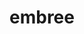 ---
title: "embree"
layout: cache
categories: [package, develop]
meta: {"compilers": ["gcc@11.1.0"], "num_specs": 78, "num_specs_by_stack": {"data-vis-sdk": 78, "root": 78}, "oss": ["ubuntu20.04"], "platforms": ["linux"], "stacks": ["data-vis-sdk", "root"], "targets": ["x86_64_v3"], "versions": ["3.13.5"]}
spec_details: [{"compiler": "gcc@11.1.0", "hash": "23i74jsqe7fwzzqtwcu4sm4feorkf3fp", "os": "ubuntu20.04", "platform": "linux", "size": "-", "stacks": ["data-vis-sdk", "root"], "target": "x86_64_v3", "variants": ["build_system=cmake", "build_type=Release", "generator=make", "~ipo", "+ispc", "patches:=3af5a65"], "versions": ["3.13.5"]}, {"compiler": "gcc@11.1.0", "hash": "2ak2d6sf5jyo2pbsednn6hubsad2mrnc", "os": "ubuntu20.04", "platform": "linux", "size": "-", "stacks": ["data-vis-sdk", "root"], "target": "x86_64_v3", "variants": ["build_system=cmake", "build_type=Release", "generator=make", "~ipo", "+ispc", "patches:=3af5a65"], "versions": ["3.13.5"]}, {"compiler": "gcc@11.1.0", "hash": "2ofwcp4jpw5hxquwl7svbrpghiul7vl2", "os": "ubuntu20.04", "platform": "linux", "size": "-", "stacks": ["data-vis-sdk", "root"], "target": "x86_64_v3", "variants": ["build_system=cmake", "build_type=Release", "generator=make", "~ipo", "+ispc", "patches:=3af5a65"], "versions": ["3.13.5"]}, {"compiler": "gcc@11.1.0", "hash": "2xpyhnp7gizit54a2nuwrauqkdneqg6w", "os": "ubuntu20.04", "platform": "linux", "size": "-", "stacks": ["data-vis-sdk", "root"], "target": "x86_64_v3", "variants": ["build_system=cmake", "build_type=Release", "generator=make", "~ipo", "+ispc", "patches:=3af5a65"], "versions": ["3.13.5"]}, {"compiler": "gcc@11.1.0", "hash": "35xmbsabuvh55zz2ql33spguoy22vcrr", "os": "ubuntu20.04", "platform": "linux", "size": "-", "stacks": ["data-vis-sdk", "root"], "target": "x86_64_v3", "variants": ["build_system=cmake", "build_type=Release", "generator=make", "~ipo", "+ispc", "patches:=3af5a65"], "versions": ["3.13.5"]}, {"compiler": "gcc@11.1.0", "hash": "37oq3swd3jy26ofe7i36kbnrumzaadpp", "os": "ubuntu20.04", "platform": "linux", "size": "-", "stacks": ["data-vis-sdk", "root"], "target": "x86_64_v3", "variants": ["build_system=cmake", "build_type=Release", "generator=make", "~ipo", "+ispc", "patches:=3af5a65"], "versions": ["3.13.5"]}, {"compiler": "gcc@11.1.0", "hash": "3azqtklgrxh55kd3jxvsnblocmsxxjsk", "os": "ubuntu20.04", "platform": "linux", "size": "-", "stacks": ["data-vis-sdk", "root"], "target": "x86_64_v3", "variants": ["build_system=cmake", "build_type=Release", "generator=make", "~ipo", "+ispc", "patches:=3af5a65"], "versions": ["3.13.5"]}, {"compiler": "gcc@11.1.0", "hash": "3bllxyrl5ingh5rknf4ofavvkqixmmdm", "os": "ubuntu20.04", "platform": "linux", "size": "-", "stacks": ["data-vis-sdk", "root"], "target": "x86_64_v3", "variants": ["build_system=cmake", "build_type=Release", "generator=make", "~ipo", "+ispc", "patches:=3af5a65"], "versions": ["3.13.5"]}, {"compiler": "gcc@11.1.0", "hash": "3obkt46xb6j7tgy6jskwrkcerdbk4pdz", "os": "ubuntu20.04", "platform": "linux", "size": "-", "stacks": ["data-vis-sdk", "root"], "target": "x86_64_v3", "variants": ["build_system=cmake", "build_type=Release", "generator=make", "~ipo", "+ispc", "patches:=3af5a65"], "versions": ["3.13.5"]}, {"compiler": "gcc@11.1.0", "hash": "47bk63z3zkjnahbz4f5yojqklsrsxho7", "os": "ubuntu20.04", "platform": "linux", "size": "-", "stacks": ["data-vis-sdk", "root"], "target": "x86_64_v3", "variants": ["build_system=cmake", "build_type=Release", "generator=make", "~ipo", "+ispc", "patches:=3af5a65"], "versions": ["3.13.5"]}, {"compiler": "gcc@11.1.0", "hash": "4nhp4bss3bmir7tchjfzuh2xzizko7kb", "os": "ubuntu20.04", "platform": "linux", "size": "-", "stacks": ["data-vis-sdk", "root"], "target": "x86_64_v3", "variants": ["build_system=cmake", "build_type=Release", "generator=make", "~ipo", "+ispc", "patches:=3af5a65"], "versions": ["3.13.5"]}, {"compiler": "gcc@11.1.0", "hash": "6wqrxux6slgsnoaq3hfnfkhamh27jkzr", "os": "ubuntu20.04", "platform": "linux", "size": "-", "stacks": ["data-vis-sdk", "root"], "target": "x86_64_v3", "variants": ["build_system=cmake", "build_type=Release", "generator=make", "~ipo", "+ispc", "patches:=3af5a65"], "versions": ["3.13.5"]}, {"compiler": "gcc@11.1.0", "hash": "6yjywrt6qhciewsd2tnnjyadbccmjmwz", "os": "ubuntu20.04", "platform": "linux", "size": "-", "stacks": ["data-vis-sdk", "root"], "target": "x86_64_v3", "variants": ["build_system=cmake", "build_type=Release", "generator=make", "~ipo", "+ispc", "patches:=3af5a65"], "versions": ["3.13.5"]}, {"compiler": "gcc@11.1.0", "hash": "7bx2vwdahgbhsejjzwujx5dffikjsfam", "os": "ubuntu20.04", "platform": "linux", "size": "-", "stacks": ["data-vis-sdk", "root"], "target": "x86_64_v3", "variants": ["build_system=cmake", "build_type=Release", "generator=make", "~ipo", "+ispc", "patches:=3af5a65"], "versions": ["3.13.5"]}, {"compiler": "gcc@11.1.0", "hash": "7w4d2gny2t65j77pqotq4uavoejksr7b", "os": "ubuntu20.04", "platform": "linux", "size": "-", "stacks": ["data-vis-sdk", "root"], "target": "x86_64_v3", "variants": ["build_system=cmake", "build_type=Release", "generator=make", "~ipo", "+ispc", "patches:=3af5a65"], "versions": ["3.13.5"]}, {"compiler": "gcc@11.1.0", "hash": "aehlv5s47pw4l6yil3f7324qiz5rpurq", "os": "ubuntu20.04", "platform": "linux", "size": "-", "stacks": ["data-vis-sdk", "root"], "target": "x86_64_v3", "variants": ["build_system=cmake", "build_type=Release", "generator=make", "~ipo", "+ispc", "patches:=3af5a65"], "versions": ["3.13.5"]}, {"compiler": "gcc@11.1.0", "hash": "afdiefagpwzev6zziuykxund2pnql7cb", "os": "ubuntu20.04", "platform": "linux", "size": "-", "stacks": ["data-vis-sdk", "root"], "target": "x86_64_v3", "variants": ["build_system=cmake", "build_type=Release", "generator=make", "~ipo", "+ispc", "patches:=3af5a65"], "versions": ["3.13.5"]}, {"compiler": "gcc@11.1.0", "hash": "bdlc3wpecclfj5z3pu7ev7ut6qiewklf", "os": "ubuntu20.04", "platform": "linux", "size": "-", "stacks": ["data-vis-sdk", "root"], "target": "x86_64_v3", "variants": ["build_system=cmake", "build_type=Release", "generator=make", "~ipo", "+ispc", "patches:=3af5a65"], "versions": ["3.13.5"]}, {"compiler": "gcc@11.1.0", "hash": "bpm4ec3rtlhdndjg43g563ziki2hmwj6", "os": "ubuntu20.04", "platform": "linux", "size": "-", "stacks": ["data-vis-sdk", "root"], "target": "x86_64_v3", "variants": ["build_system=cmake", "build_type=Release", "generator=make", "~ipo", "+ispc", "patches:=3af5a65"], "versions": ["3.13.5"]}, {"compiler": "gcc@11.1.0", "hash": "bvzqqv2upoqtaximckkqwbig7wptdatq", "os": "ubuntu20.04", "platform": "linux", "size": "-", "stacks": ["data-vis-sdk", "root"], "target": "x86_64_v3", "variants": ["build_system=cmake", "build_type=Release", "generator=make", "~ipo", "+ispc", "patches:=3af5a65"], "versions": ["3.13.5"]}, {"compiler": "gcc@11.1.0", "hash": "bwwk4e2ocdeiyang66uzm5klywkpl2uq", "os": "ubuntu20.04", "platform": "linux", "size": "-", "stacks": ["data-vis-sdk", "root"], "target": "x86_64_v3", "variants": ["build_system=cmake", "build_type=Release", "generator=make", "~ipo", "+ispc", "patches:=3af5a65"], "versions": ["3.13.5"]}, {"compiler": "gcc@11.1.0", "hash": "by6s6hkwrbg4p5ynemmchh367x3lkaig", "os": "ubuntu20.04", "platform": "linux", "size": "-", "stacks": ["data-vis-sdk", "root"], "target": "x86_64_v3", "variants": ["build_system=cmake", "build_type=Release", "generator=make", "~ipo", "+ispc", "patches:=3af5a65"], "versions": ["3.13.5"]}, {"compiler": "gcc@11.1.0", "hash": "d2tuhdcyf2rzcwcarrlmforjbgu5kuwq", "os": "ubuntu20.04", "platform": "linux", "size": "-", "stacks": ["data-vis-sdk", "root"], "target": "x86_64_v3", "variants": ["build_system=cmake", "build_type=Release", "generator=make", "~ipo", "+ispc", "patches:=3af5a65"], "versions": ["3.13.5"]}, {"compiler": "gcc@11.1.0", "hash": "de27vjm67i4ginhf2jghskbhc7fnp64w", "os": "ubuntu20.04", "platform": "linux", "size": "-", "stacks": ["data-vis-sdk", "root"], "target": "x86_64_v3", "variants": ["build_system=cmake", "build_type=Release", "generator=make", "~ipo", "+ispc", "patches:=3af5a65"], "versions": ["3.13.5"]}, {"compiler": "gcc@11.1.0", "hash": "dszrg52wl6jggdtrot5564aceuk6iyb5", "os": "ubuntu20.04", "platform": "linux", "size": "-", "stacks": ["data-vis-sdk", "root"], "target": "x86_64_v3", "variants": ["build_system=cmake", "build_type=Release", "generator=make", "~ipo", "+ispc", "patches:=3af5a65"], "versions": ["3.13.5"]}, {"compiler": "gcc@11.1.0", "hash": "ebehh3b6zxezrdnsjvwpmtxqeykxzllf", "os": "ubuntu20.04", "platform": "linux", "size": "-", "stacks": ["data-vis-sdk", "root"], "target": "x86_64_v3", "variants": ["build_system=cmake", "build_type=Release", "generator=make", "~ipo", "+ispc", "patches:=3af5a65"], "versions": ["3.13.5"]}, {"compiler": "gcc@11.1.0", "hash": "emmx67q45cr5etpkbfdpnolvyczq6gau", "os": "ubuntu20.04", "platform": "linux", "size": "-", "stacks": ["data-vis-sdk", "root"], "target": "x86_64_v3", "variants": ["build_system=cmake", "build_type=Release", "generator=make", "~ipo", "+ispc", "patches:=3af5a65"], "versions": ["3.13.5"]}, {"compiler": "gcc@11.1.0", "hash": "emqyr7os2lfk6odjxmnx2nt55xo2czxz", "os": "ubuntu20.04", "platform": "linux", "size": "-", "stacks": ["data-vis-sdk", "root"], "target": "x86_64_v3", "variants": ["build_system=cmake", "build_type=Release", "generator=make", "~ipo", "+ispc", "patches:=3af5a65"], "versions": ["3.13.5"]}, {"compiler": "gcc@11.1.0", "hash": "ez3br2guj3di5f6zutivl57udggocclv", "os": "ubuntu20.04", "platform": "linux", "size": "-", "stacks": ["data-vis-sdk", "root"], "target": "x86_64_v3", "variants": ["build_system=cmake", "build_type=Release", "generator=make", "~ipo", "+ispc", "patches:=3af5a65"], "versions": ["3.13.5"]}, {"compiler": "gcc@11.1.0", "hash": "ezujov5a7txoh5us27o23pjfg3kmu66t", "os": "ubuntu20.04", "platform": "linux", "size": "-", "stacks": ["data-vis-sdk", "root"], "target": "x86_64_v3", "variants": ["build_system=cmake", "build_type=Release", "generator=make", "~ipo", "+ispc", "patches:=3af5a65"], "versions": ["3.13.5"]}, {"compiler": "gcc@11.1.0", "hash": "g5xp5s3gz366oomqozc7aeive2n5twhm", "os": "ubuntu20.04", "platform": "linux", "size": "-", "stacks": ["data-vis-sdk", "root"], "target": "x86_64_v3", "variants": ["build_system=cmake", "build_type=Release", "generator=make", "~ipo", "+ispc", "patches:=3af5a65"], "versions": ["3.13.5"]}, {"compiler": "gcc@11.1.0", "hash": "gi6scbmbazueywdqnsmy7rukxhzm7aah", "os": "ubuntu20.04", "platform": "linux", "size": "-", "stacks": ["data-vis-sdk", "root"], "target": "x86_64_v3", "variants": ["build_system=cmake", "build_type=Release", "generator=make", "~ipo", "+ispc", "patches:=3af5a65"], "versions": ["3.13.5"]}, {"compiler": "gcc@11.1.0", "hash": "gojv7fdwsogrtvdep7eozsyzjhxyhjnk", "os": "ubuntu20.04", "platform": "linux", "size": "-", "stacks": ["data-vis-sdk", "root"], "target": "x86_64_v3", "variants": ["build_system=cmake", "build_type=Release", "generator=make", "~ipo", "+ispc", "patches:=3af5a65"], "versions": ["3.13.5"]}, {"compiler": "gcc@11.1.0", "hash": "gvsbce4lhxleotomwneppwtnm3mrqyai", "os": "ubuntu20.04", "platform": "linux", "size": "-", "stacks": ["data-vis-sdk", "root"], "target": "x86_64_v3", "variants": ["build_system=cmake", "build_type=Release", "generator=make", "~ipo", "+ispc", "patches:=3af5a65"], "versions": ["3.13.5"]}, {"compiler": "gcc@11.1.0", "hash": "hc3bt4dlagrjv4p6oth26it7qqdxcpxe", "os": "ubuntu20.04", "platform": "linux", "size": "-", "stacks": ["data-vis-sdk", "root"], "target": "x86_64_v3", "variants": ["build_system=cmake", "build_type=Release", "generator=make", "~ipo", "+ispc", "patches:=3af5a65"], "versions": ["3.13.5"]}, {"compiler": "gcc@11.1.0", "hash": "hkp6dgyip44vewxgohzmn4vnj65v4gq4", "os": "ubuntu20.04", "platform": "linux", "size": "-", "stacks": ["data-vis-sdk", "root"], "target": "x86_64_v3", "variants": ["build_system=cmake", "build_type=Release", "generator=make", "~ipo", "+ispc", "patches:=3af5a65"], "versions": ["3.13.5"]}, {"compiler": "gcc@11.1.0", "hash": "hzy4odp2jrsfcvl45o3jsru5ypnptubu", "os": "ubuntu20.04", "platform": "linux", "size": "-", "stacks": ["data-vis-sdk", "root"], "target": "x86_64_v3", "variants": ["build_system=cmake", "build_type=Release", "generator=make", "~ipo", "+ispc", "patches:=3af5a65"], "versions": ["3.13.5"]}, {"compiler": "gcc@11.1.0", "hash": "i35fd4ipf6ucn3dfckuyt7lw3afsen5u", "os": "ubuntu20.04", "platform": "linux", "size": "-", "stacks": ["data-vis-sdk", "root"], "target": "x86_64_v3", "variants": ["build_system=cmake", "build_type=Release", "generator=make", "~ipo", "+ispc", "patches:=3af5a65"], "versions": ["3.13.5"]}, {"compiler": "gcc@11.1.0", "hash": "jaurxcd7fv2rdwm7j6cubl46q6kgkgnb", "os": "ubuntu20.04", "platform": "linux", "size": "-", "stacks": ["data-vis-sdk", "root"], "target": "x86_64_v3", "variants": ["build_system=cmake", "build_type=Release", "generator=make", "~ipo", "+ispc", "patches:=3af5a65"], "versions": ["3.13.5"]}, {"compiler": "gcc@11.1.0", "hash": "jud3hlu7exfuh5l6v5mvfiqghkosajug", "os": "ubuntu20.04", "platform": "linux", "size": "-", "stacks": ["data-vis-sdk", "root"], "target": "x86_64_v3", "variants": ["build_system=cmake", "build_type=Release", "generator=make", "~ipo", "+ispc", "patches:=3af5a65"], "versions": ["3.13.5"]}, {"compiler": "gcc@11.1.0", "hash": "k2xk73su6pn5evd2gb75ymat5repjbxj", "os": "ubuntu20.04", "platform": "linux", "size": "-", "stacks": ["data-vis-sdk", "root"], "target": "x86_64_v3", "variants": ["build_system=cmake", "build_type=Release", "generator=make", "~ipo", "+ispc", "patches:=3af5a65"], "versions": ["3.13.5"]}, {"compiler": "gcc@11.1.0", "hash": "kwylk5ijdtjkjrjeqpbgxrzn2z4g5x5i", "os": "ubuntu20.04", "platform": "linux", "size": "-", "stacks": ["data-vis-sdk", "root"], "target": "x86_64_v3", "variants": ["build_system=cmake", "build_type=Release", "generator=make", "~ipo", "+ispc", "patches:=3af5a65"], "versions": ["3.13.5"]}, {"compiler": "gcc@11.1.0", "hash": "lcrpviestxxdba7ekhcmwpon5hkutogs", "os": "ubuntu20.04", "platform": "linux", "size": "-", "stacks": ["data-vis-sdk", "root"], "target": "x86_64_v3", "variants": ["build_system=cmake", "build_type=Release", "generator=make", "~ipo", "+ispc", "patches:=3af5a65"], "versions": ["3.13.5"]}, {"compiler": "gcc@11.1.0", "hash": "lfxvsoxchtzbdrvm5vfj7dbea4w6u3kv", "os": "ubuntu20.04", "platform": "linux", "size": "-", "stacks": ["data-vis-sdk", "root"], "target": "x86_64_v3", "variants": ["build_system=cmake", "build_type=Release", "generator=make", "~ipo", "+ispc", "patches:=3af5a65"], "versions": ["3.13.5"]}, {"compiler": "gcc@11.1.0", "hash": "m32lmygbmr2apwcxqmszcgeofue5alli", "os": "ubuntu20.04", "platform": "linux", "size": "-", "stacks": ["data-vis-sdk", "root"], "target": "x86_64_v3", "variants": ["build_system=cmake", "build_type=Release", "generator=make", "~ipo", "+ispc", "patches:=3af5a65"], "versions": ["3.13.5"]}, {"compiler": "gcc@11.1.0", "hash": "n4bmikvi3k4ezfujcmpildti4bwtxdlo", "os": "ubuntu20.04", "platform": "linux", "size": "-", "stacks": ["data-vis-sdk", "root"], "target": "x86_64_v3", "variants": ["build_system=cmake", "build_type=Release", "generator=make", "~ipo", "+ispc", "patches:=3af5a65"], "versions": ["3.13.5"]}, {"compiler": "gcc@11.1.0", "hash": "nbr7dsvg4dbhkdudht53tobpe5ucmlyt", "os": "ubuntu20.04", "platform": "linux", "size": "-", "stacks": ["data-vis-sdk", "root"], "target": "x86_64_v3", "variants": ["build_system=cmake", "build_type=Release", "generator=make", "~ipo", "+ispc", "patches:=3af5a65"], "versions": ["3.13.5"]}, {"compiler": "gcc@11.1.0", "hash": "o4yboostu5npugwmsztdyrobzrdyyl6a", "os": "ubuntu20.04", "platform": "linux", "size": "-", "stacks": ["data-vis-sdk", "root"], "target": "x86_64_v3", "variants": ["build_system=cmake", "build_type=Release", "generator=make", "~ipo", "+ispc", "patches:=3af5a65"], "versions": ["3.13.5"]}, {"compiler": "gcc@11.1.0", "hash": "oi444nopvjczp6e43omj6y5qk5gdiamr", "os": "ubuntu20.04", "platform": "linux", "size": "-", "stacks": ["data-vis-sdk", "root"], "target": "x86_64_v3", "variants": ["build_system=cmake", "build_type=Release", "generator=make", "~ipo", "+ispc", "patches:=3af5a65"], "versions": ["3.13.5"]}, {"compiler": "gcc@11.1.0", "hash": "oiddv3qtquy7q4kzdllcnhmetyfygus5", "os": "ubuntu20.04", "platform": "linux", "size": "-", "stacks": ["data-vis-sdk", "root"], "target": "x86_64_v3", "variants": ["build_system=cmake", "build_type=Release", "generator=make", "~ipo", "+ispc", "patches:=3af5a65"], "versions": ["3.13.5"]}, {"compiler": "gcc@11.1.0", "hash": "opiyncxjeofbeqhpkexwgnvtkoz2j77z", "os": "ubuntu20.04", "platform": "linux", "size": "-", "stacks": ["data-vis-sdk", "root"], "target": "x86_64_v3", "variants": ["build_system=cmake", "build_type=Release", "generator=make", "~ipo", "+ispc", "patches:=3af5a65"], "versions": ["3.13.5"]}, {"compiler": "gcc@11.1.0", "hash": "or6fgeaqpfpquvf5rmz32cpbku22vtmn", "os": "ubuntu20.04", "platform": "linux", "size": "-", "stacks": ["data-vis-sdk", "root"], "target": "x86_64_v3", "variants": ["build_system=cmake", "build_type=Release", "generator=make", "~ipo", "+ispc", "patches:=3af5a65"], "versions": ["3.13.5"]}, {"compiler": "gcc@11.1.0", "hash": "p5vrho2o7pezojcm5cejn2pzykq6eme3", "os": "ubuntu20.04", "platform": "linux", "size": "-", "stacks": ["data-vis-sdk", "root"], "target": "x86_64_v3", "variants": ["build_system=cmake", "build_type=Release", "generator=make", "~ipo", "+ispc", "patches:=3af5a65"], "versions": ["3.13.5"]}, {"compiler": "gcc@11.1.0", "hash": "pixkpw24iegazpekkcosmsjf364kjncb", "os": "ubuntu20.04", "platform": "linux", "size": "-", "stacks": ["data-vis-sdk", "root"], "target": "x86_64_v3", "variants": ["build_system=cmake", "build_type=Release", "generator=make", "~ipo", "+ispc", "patches:=3af5a65"], "versions": ["3.13.5"]}, {"compiler": "gcc@11.1.0", "hash": "poxcnkp26yp7pnbty3bcbz6hcu66yhmn", "os": "ubuntu20.04", "platform": "linux", "size": "-", "stacks": ["data-vis-sdk", "root"], "target": "x86_64_v3", "variants": ["build_system=cmake", "build_type=Release", "generator=make", "~ipo", "+ispc", "patches:=3af5a65"], "versions": ["3.13.5"]}, {"compiler": "gcc@11.1.0", "hash": "pxmowk77drh2rq337lbro3acp44qcoxe", "os": "ubuntu20.04", "platform": "linux", "size": "-", "stacks": ["data-vis-sdk", "root"], "target": "x86_64_v3", "variants": ["build_system=cmake", "build_type=Release", "generator=make", "~ipo", "+ispc", "patches:=3af5a65"], "versions": ["3.13.5"]}, {"compiler": "gcc@11.1.0", "hash": "qfdsi4ulgiduxrlgjbpnylp57mstyq6r", "os": "ubuntu20.04", "platform": "linux", "size": "-", "stacks": ["data-vis-sdk", "root"], "target": "x86_64_v3", "variants": ["build_system=cmake", "build_type=Release", "generator=make", "~ipo", "+ispc", "patches:=3af5a65"], "versions": ["3.13.5"]}, {"compiler": "gcc@11.1.0", "hash": "qn3hh5mtqwdxijawdmihtepi3gbfq6db", "os": "ubuntu20.04", "platform": "linux", "size": "-", "stacks": ["data-vis-sdk", "root"], "target": "x86_64_v3", "variants": ["build_system=cmake", "build_type=Release", "generator=make", "~ipo", "+ispc", "patches:=3af5a65"], "versions": ["3.13.5"]}, {"compiler": "gcc@11.1.0", "hash": "qvqqr6uyjm46pdcavsiinwbka5cugnu6", "os": "ubuntu20.04", "platform": "linux", "size": "-", "stacks": ["data-vis-sdk", "root"], "target": "x86_64_v3", "variants": ["build_system=cmake", "build_type=Release", "generator=make", "~ipo", "+ispc", "patches:=3af5a65"], "versions": ["3.13.5"]}, {"compiler": "gcc@11.1.0", "hash": "rgnjna2bms37ciarajssjnqzlrfcki4k", "os": "ubuntu20.04", "platform": "linux", "size": "-", "stacks": ["data-vis-sdk", "root"], "target": "x86_64_v3", "variants": ["build_system=cmake", "build_type=Release", "generator=make", "~ipo", "+ispc", "patches:=3af5a65"], "versions": ["3.13.5"]}, {"compiler": "gcc@11.1.0", "hash": "t7jh6an72bvi4m4wif3pow2brqfahn2j", "os": "ubuntu20.04", "platform": "linux", "size": "-", "stacks": ["data-vis-sdk", "root"], "target": "x86_64_v3", "variants": ["build_system=cmake", "build_type=Release", "generator=make", "~ipo", "+ispc", "patches:=3af5a65"], "versions": ["3.13.5"]}, {"compiler": "gcc@11.1.0", "hash": "thspphafj2l7q7dl6y7zp7pi7pob3x5j", "os": "ubuntu20.04", "platform": "linux", "size": "-", "stacks": ["data-vis-sdk", "root"], "target": "x86_64_v3", "variants": ["build_system=cmake", "build_type=Release", "generator=make", "~ipo", "+ispc", "patches:=3af5a65"], "versions": ["3.13.5"]}, {"compiler": "gcc@11.1.0", "hash": "tkgtlcglgipqcdjjwpcl46n2gkfa5y3v", "os": "ubuntu20.04", "platform": "linux", "size": "-", "stacks": ["data-vis-sdk", "root"], "target": "x86_64_v3", "variants": ["build_system=cmake", "build_type=Release", "generator=make", "~ipo", "+ispc", "patches:=3af5a65"], "versions": ["3.13.5"]}, {"compiler": "gcc@11.1.0", "hash": "ug4pzconpqnzj24m45gxmjg7utt5kgbe", "os": "ubuntu20.04", "platform": "linux", "size": "-", "stacks": ["data-vis-sdk", "root"], "target": "x86_64_v3", "variants": ["build_system=cmake", "build_type=Release", "generator=make", "~ipo", "+ispc", "patches:=3af5a65"], "versions": ["3.13.5"]}, {"compiler": "gcc@11.1.0", "hash": "ulosvd2gzip7p3hobasb7wzcuovjfnjx", "os": "ubuntu20.04", "platform": "linux", "size": "-", "stacks": ["data-vis-sdk", "root"], "target": "x86_64_v3", "variants": ["build_system=cmake", "build_type=Release", "generator=make", "~ipo", "+ispc", "patches:=3af5a65"], "versions": ["3.13.5"]}, {"compiler": "gcc@11.1.0", "hash": "usqbowr2huupj25gnzvxrox6xuopzcsa", "os": "ubuntu20.04", "platform": "linux", "size": "-", "stacks": ["data-vis-sdk", "root"], "target": "x86_64_v3", "variants": ["build_system=cmake", "build_type=Release", "generator=make", "~ipo", "+ispc", "patches:=3af5a65"], "versions": ["3.13.5"]}, {"compiler": "gcc@11.1.0", "hash": "w7pz6b4vvhyyt3wxdv5qtnyuvwm3j7a2", "os": "ubuntu20.04", "platform": "linux", "size": "-", "stacks": ["data-vis-sdk", "root"], "target": "x86_64_v3", "variants": ["build_system=cmake", "build_type=Release", "generator=make", "~ipo", "+ispc", "patches:=3af5a65"], "versions": ["3.13.5"]}, {"compiler": "gcc@11.1.0", "hash": "wd5qsrs7ppd7u6wteyxaocaf5ao6bqhv", "os": "ubuntu20.04", "platform": "linux", "size": "-", "stacks": ["data-vis-sdk", "root"], "target": "x86_64_v3", "variants": ["build_system=cmake", "build_type=Release", "generator=make", "~ipo", "+ispc", "patches:=3af5a65"], "versions": ["3.13.5"]}, {"compiler": "gcc@11.1.0", "hash": "xmrz7pwbyez7n5n2bvmkeqgftfwjvguc", "os": "ubuntu20.04", "platform": "linux", "size": "-", "stacks": ["data-vis-sdk", "root"], "target": "x86_64_v3", "variants": ["build_system=cmake", "build_type=Release", "generator=make", "~ipo", "+ispc", "patches:=3af5a65"], "versions": ["3.13.5"]}, {"compiler": "gcc@11.1.0", "hash": "xt4ju4ocdjihv5tjl64vxcbbzkq3x63p", "os": "ubuntu20.04", "platform": "linux", "size": "-", "stacks": ["data-vis-sdk", "root"], "target": "x86_64_v3", "variants": ["build_system=cmake", "build_type=Release", "generator=make", "~ipo", "+ispc", "patches:=3af5a65"], "versions": ["3.13.5"]}, {"compiler": "gcc@11.1.0", "hash": "y4kkkll2f7aoxpoaphcfjnk6p6iyltra", "os": "ubuntu20.04", "platform": "linux", "size": "-", "stacks": ["data-vis-sdk", "root"], "target": "x86_64_v3", "variants": ["build_system=cmake", "build_type=Release", "generator=make", "~ipo", "+ispc", "patches:=3af5a65"], "versions": ["3.13.5"]}, {"compiler": "gcc@11.1.0", "hash": "yaqjyq5ux3lsz7eomxgnf6v6d5obdi7o", "os": "ubuntu20.04", "platform": "linux", "size": "-", "stacks": ["data-vis-sdk", "root"], "target": "x86_64_v3", "variants": ["build_system=cmake", "build_type=Release", "generator=make", "~ipo", "+ispc", "patches:=3af5a65"], "versions": ["3.13.5"]}, {"compiler": "gcc@11.1.0", "hash": "yrccqwyhjtnyxmifss557bgtkks47wzj", "os": "ubuntu20.04", "platform": "linux", "size": "-", "stacks": ["data-vis-sdk", "root"], "target": "x86_64_v3", "variants": ["build_system=cmake", "build_type=Release", "generator=make", "~ipo", "+ispc", "patches:=3af5a65"], "versions": ["3.13.5"]}, {"compiler": "gcc@11.1.0", "hash": "yv6iwpugn4k6ftjbmxum3c6ugaec2jqb", "os": "ubuntu20.04", "platform": "linux", "size": "-", "stacks": ["data-vis-sdk", "root"], "target": "x86_64_v3", "variants": ["build_system=cmake", "build_type=Release", "generator=make", "~ipo", "+ispc", "patches:=3af5a65"], "versions": ["3.13.5"]}, {"compiler": "gcc@11.1.0", "hash": "z4iyvdb5wtwcdbon27amjbceafb3efpu", "os": "ubuntu20.04", "platform": "linux", "size": "-", "stacks": ["data-vis-sdk", "root"], "target": "x86_64_v3", "variants": ["build_system=cmake", "build_type=Release", "generator=make", "~ipo", "+ispc", "patches:=3af5a65"], "versions": ["3.13.5"]}, {"compiler": "gcc@11.1.0", "hash": "zb43zoi7rydflocbkemgioxgr7rc2tky", "os": "ubuntu20.04", "platform": "linux", "size": "-", "stacks": ["data-vis-sdk", "root"], "target": "x86_64_v3", "variants": ["build_system=cmake", "build_type=Release", "generator=make", "~ipo", "+ispc", "patches:=3af5a65"], "versions": ["3.13.5"]}, {"compiler": "gcc@11.1.0", "hash": "zkku7ulzehyg655zk3qjxv3zfxrmi365", "os": "ubuntu20.04", "platform": "linux", "size": "-", "stacks": ["data-vis-sdk", "root"], "target": "x86_64_v3", "variants": ["build_system=cmake", "build_type=Release", "generator=make", "~ipo", "+ispc", "patches:=3af5a65"], "versions": ["3.13.5"]}, {"compiler": "gcc@11.1.0", "hash": "zomkbolkuj3wpvilbq4rceru3bcrlady", "os": "ubuntu20.04", "platform": "linux", "size": "-", "stacks": ["data-vis-sdk", "root"], "target": "x86_64_v3", "variants": ["build_system=cmake", "build_type=Release", "generator=make", "~ipo", "+ispc", "patches:=3af5a65"], "versions": ["3.13.5"]}]
---